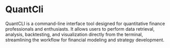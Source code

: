 # QuantCli
QuantCLI is a command-line interface tool designed for quantitative finance professionals and enthusiasts. It allows users to perform data retrieval, analysis, backtesting, and visualization directly from the terminal, streamlining the workflow for financial modeling and strategy development.
